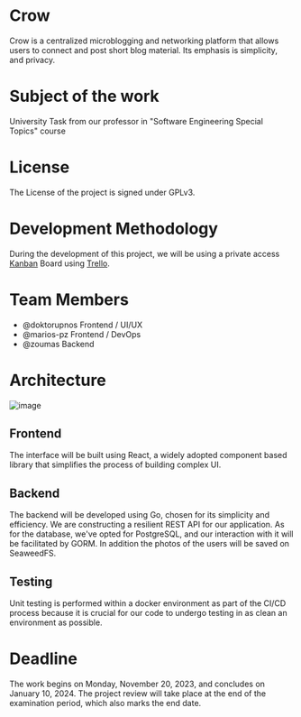 # Crow

Crow is a centralized microblogging and networking platform that allows users to connect and post short blog material.
Its emphasis is simplicity, and privacy.

# Subject of the work
University Task from our professor in "Software Engineering Special Topics" course

# License
The License of the project is signed under GPLv3.

# Development Methodology
During the development of this project, we will be using a private access [Kanban](https://en.wikipedia.org/wiki/Kanban) 
Board using [Trello](https://trello.com/).

# Team Members
* @doktorupnos Frontend / UI/UX
* @marios-pz Frontend / DevOps
* @zoumas Backend 

# Architecture

![image](https://github.com/doktorupnos/wip-chat/assets/30930688/3b5c089a-182e-4041-982c-31e4cb80a316)

## Frontend

The interface will be built using React, a widely adopted component based library
that simplifies the process of building complex UI.

## Backend

The backend will be developed using Go, chosen for its simplicity and efficiency.
We are constructing a resilient REST API for our application.
As for the database, we've opted for PostgreSQL, and our interaction with it will be facilitated by GORM.
In addition the photos of the users will be saved on SeaweedFS.

## Testing

Unit testing is performed within a docker environment as part of the CI/CD process
because it is crucial for our code to undergo testing in as clean an environment as possible.

# Deadline
The work begins on Monday, November 20, 2023, and concludes on January 10, 2024.
The project review will take place at the end of the examination period, which also marks the end date.
